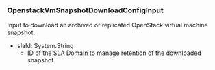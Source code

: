 ### OpenstackVmSnapshotDownloadConfigInput
Input to download an archived or replicated OpenStack virtual machine snapshot.

- slaId: System.String
  - ID of the SLA Domain to manage retention of the downloaded snapshot.
